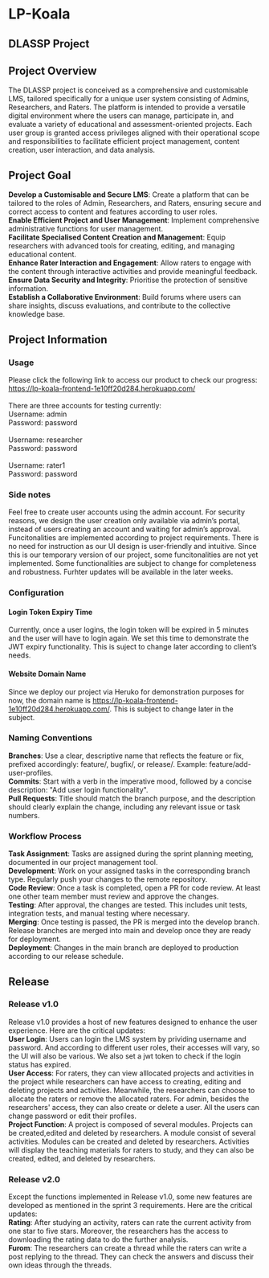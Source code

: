 # LP-Koala

## DLASSP Project 

## Project Overview
The DLASSP project is conceived as a comprehensive and customisable LMS, tailored specifically for a unique user system consisting of Admins, Researchers, and Raters. The platform is intended to provide a versatile digital environment where the users can manage, participate in, and evaluate a variety of educational and assessment-oriented projects. Each user group is granted access privileges aligned with their operational scope and responsibilities to facilitate efficient project management, content creation, user interaction, and data analysis.

## Project Goal
**Develop a Customisable and Secure LMS**: Create a platform that can be tailored to the roles of Admin, Researchers, and Raters, ensuring secure and correct access to content and features according to user roles.<br>
**Enable Efficient Project and User Management**: Implement comprehensive administrative functions for user management.<br>
**Facilitate Specialised Content Creation and Management**: Equip researchers with advanced tools for creating, editing, and managing educational content.<br>
**Enhance Rater Interaction and Engagement**: Allow raters to engage with the content through interactive activities and provide meaningful feedback.<br>
**Ensure Data Security and Integrity**: Prioritise the protection of sensitive information.<br>
**Establish a Collaborative Environment**: Build forums where users can share insights, discuss evaluations, and contribute to the collective knowledge base.

## Project Information

### Usage<br>

Please click the following link to access our product to check our progress:<br>
https://lp-koala-frontend-1e10ff20d284.herokuapp.com/<br><br>
There are three accounts for testing currently:<br>
Username: admin<br>
Password: password<br><br>
Username: researcher<br>
Password: password<br><br>
Username: rater1<br>
Password: password<br>

### Side notes<br>

Feel free to create user accounts using the admin account. For security reasons, we design the user creation only available via admin’s portal, instead of users creating an account and waiting for admin’s approval.
Funcitonalities are implemented according to project requirements. There is no need for instruction as our UI design is user-friendly and intuitive.
Since this is our temporary version of our project, some funcitonalities are not yet implemented. Some functionalities are subject to change for completeness and robustness. Furhter updates will be available in the later weeks.<br>

### Configuration<br>

#### Login Token Expiry Time<br>

Currently, once a user logins, the login token will be expired in 5 minutes and the user will have to login again. We set this time to demonstrate the JWT expiry functionality. This is suject to change later according to client’s needs.<br>

#### Website Domain Name<br>

Since we deploy our project via Heruko for demonstration purposes for now, the domain name is https://lp-koala-frontend-1e10ff20d284.herokuapp.com/. This is subject to change later in the subject.<br>

### Naming Conventions<br>
**Branches**: Use a clear, descriptive name that reflects the feature or fix, prefixed accordingly: feature/, bugfix/, or release/. Example: feature/add-user-profiles.<br>
**Commits**: Start with a verb in the imperative mood, followed by a concise description: "Add user login functionality".<br>
**Pull Requests**: Title should match the branch purpose, and the description should clearly explain the change, including any relevant issue or task numbers.

### Workflow Process<br>
**Task Assignment**: Tasks are assigned during the sprint planning meeting, documented in our project management tool.<br>
**Development**: Work on your assigned tasks in the corresponding branch type. Regularly push your changes to the remote repository.<br>
**Code Review**: Once a task is completed, open a PR for code review. At least one other team member must review and approve the changes.<br>
**Testing**: After approval, the changes are tested. This includes unit tests, integration tests, and manual testing where necessary.<br>
**Merging**: Once testing is passed, the PR is merged into the develop branch. Release branches are merged into main and develop once they are ready for deployment.<br>
**Deployment**: Changes in the main branch are deployed to production according to our release schedule.


## Release
### Release v1.0<br>
Release v1.0 provides a host of new features designed to enhance the user experience. Here are the critical updates:<br>
**User Login**: Users can login the LMS system by prividing username and password. And according to different user roles, their accesses will vary, so the UI will also be various. We also set a jwt token to check if the login status has expired.<br>
**User Access**: For raters, they can view alllocated projects and activities in the project while researchers can have access to creating, editing and deleting projects and activities. Meanwhile, the researchers can choose to allocate the raters or remove the allocated raters. For admin, besides the researchers' access, they can also create or delete a user. All the users can change password or edit their profiles.<br>
**Project Function**: A project is composed of several modules. Projects can be created,edited and deleted by researchers. A module consist of several activities. Modules can be created and deleted by researchers. Activities will display the teaching materials for raters to study, and they can also be created, edited, and deleted by researchers.

### Release v2.0<br>
Except the functions implemented in Release v1.0, some new features are developed as mentioned in the sprint 3 requirements. Here are the critical updates:<br>
**Rating**: After studying an activity, raters can rate the current activity from one star to five stars. Moreover, the researchers has the access to downloading the rating data to do the further analysis.<br>
**Furom**: The researchers can create a thread while the raters can write a post replying to the thread. They can check the answers and discuss their own ideas through the threads.
